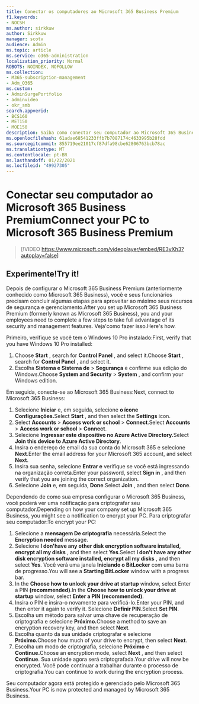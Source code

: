 ```yaml
---
title: Conectar os computadores ao Microsoft 365 Business Premium
f1.keywords:
- NOCSH
ms.author: sirkkuw
author: Sirkkuw
manager: scotv
audience: Admin
ms.topic: article
ms.service: o365-administration
localization_priority: Normal
ROBOTS: NOINDEX, NOFOLLOW
ms.collection:
- M365-subscription-management
- Adm_O365
ms.custom:
- AdminSurgePortfolio
- adminvideo
- okr_smb
search.appverid:
- BCS160
- MET150
- MOE150
description: Saiba como conectar seu computador ao Microsoft 365 Business.
ms.openlocfilehash: 61adae68541233ffb7b7087174c4633995b28fdd
ms.sourcegitcommit: 855719ee21017cf87dfa98cbe62806763bcb78ac
ms.translationtype: MT
ms.contentlocale: pt-BR
ms.lasthandoff: 01/22/2021
ms.locfileid: "49927305"
---
```

# <a name="connect-your-pc-to-microsoft-365-business-premium"></a><span data-ttu-id="bb72b-103">Conectar seu computador ao Microsoft 365 Business Premium</span><span class="sxs-lookup"><span data-stu-id="bb72b-103">Connect your PC to Microsoft 365 Business Premium</span></span>

> [!VIDEO https://www.microsoft.com/videoplayer/embed/RE3yXh3?autoplay=false]

## <a name="try-it"></a><span data-ttu-id="bb72b-104">Experimente!</span><span class="sxs-lookup"><span data-stu-id="bb72b-104">Try it!</span></span>
<span data-ttu-id="bb72b-105">Depois de configurar o Microsoft 365 Business Premium (anteriormente conhecido como Microsoft 365 Business), você e seus funcionários precisam concluir algumas etapas para aproveitar ao máximo seus recursos de segurança e gerenciamento.</span><span class="sxs-lookup"><span data-stu-id="bb72b-105">After you set up Microsoft 365 Business Premium (formerly known as Microsoft 365 Business), you and your employees need to complete a few steps to take full advantage of its security and management features.</span></span> <span data-ttu-id="bb72b-106">Veja&#39;como fazer isso.</span><span class="sxs-lookup"><span data-stu-id="bb72b-106">Here&#39;s how.</span></span>

<span data-ttu-id="bb72b-107">Primeiro, verifique se você tem o Windows 10 Pro instalado:</span><span class="sxs-lookup"><span data-stu-id="bb72b-107">First, verify that you have Windows 10 Pro installed:</span></span>

1. <span data-ttu-id="bb72b-108">Choose  **Start** , search for  **Control Panel** , and select it.</span><span class="sxs-lookup"><span data-stu-id="bb72b-108">Choose  **Start** , search for  **Control Panel** , and select it.</span></span>
2. <span data-ttu-id="bb72b-109">Escolha **Sistema e Sistema de**   >   **Segurança** e confirme sua edição do Windows.</span><span class="sxs-lookup"><span data-stu-id="bb72b-109">Choose  **System and Security**  >  **System** , and confirm your Windows edition.</span></span>

<span data-ttu-id="bb72b-110">Em seguida, conecte-se ao Microsoft 365 Business:</span><span class="sxs-lookup"><span data-stu-id="bb72b-110">Next, connect to Microsoft 365 Business:</span></span>

1. <span data-ttu-id="bb72b-111">Selecione **Iniciar** e, em seguida, selecione **o ícone Configurações.**</span><span class="sxs-lookup"><span data-stu-id="bb72b-111">Select  **Start** , and then select the  **Settings** icon.</span></span>
2. <span data-ttu-id="bb72b-112">Select **Accounts**  >   **Access work or school**   >   **Connect**.</span><span class="sxs-lookup"><span data-stu-id="bb72b-112">Select  **Accounts** >  **Access work or school**  >  **Connect**.</span></span>
3. <span data-ttu-id="bb72b-113">Selecione **Ingressar este dispositivo no Azure Active Directory.**</span><span class="sxs-lookup"><span data-stu-id="bb72b-113">Select  **Join this device to Azure Active Directory**.</span></span>
4. <span data-ttu-id="bb72b-114">Insira o endereço de email da sua conta do Microsoft 365 e selecione  **Next**.</span><span class="sxs-lookup"><span data-stu-id="bb72b-114">Enter the email address for your Microsoft 365 account, and select  **Next**.</span></span>
5. <span data-ttu-id="bb72b-115">Insira sua senha, selecione  **Entrar e** verifique se você está ingressando na organização correta.</span><span class="sxs-lookup"><span data-stu-id="bb72b-115">Enter your password, select  **Sign in** , and then verify that you are joining the correct organization.</span></span>
6. <span data-ttu-id="bb72b-116">Selecione  **Join** e, em seguida,  **Done**.</span><span class="sxs-lookup"><span data-stu-id="bb72b-116">Select  **Join** , and then select  **Done**.</span></span>

<span data-ttu-id="bb72b-117">Dependendo de como sua empresa configurar o Microsoft 365 Business, você poderá ver uma notificação para criptografar seu computador.</span><span class="sxs-lookup"><span data-stu-id="bb72b-117">Depending on how your company set up Microsoft 365 Business, you might see a notification to encrypt your PC.</span></span> <span data-ttu-id="bb72b-118">Para criptografar seu computador:</span><span class="sxs-lookup"><span data-stu-id="bb72b-118">To encrypt your PC:</span></span>

1. <span data-ttu-id="bb72b-119">Selecione a  **mensagem De criptografia**  necessária.</span><span class="sxs-lookup"><span data-stu-id="bb72b-119">Select the  **Encryption needed**  message.</span></span>
2. <span data-ttu-id="bb72b-120">Selecione  **I don&#39;have any other disk encryption software installed, encrypt all my disks** , and then select  **Yes**.</span><span class="sxs-lookup"><span data-stu-id="bb72b-120">Select  **I don&#39;t have any other disk encryption software installed, encrypt all my disks** , and then select  **Yes**.</span></span> <span data-ttu-id="bb72b-121">Você verá uma janela  **Iniciando o BitLocker**  com uma barra de progresso.</span><span class="sxs-lookup"><span data-stu-id="bb72b-121">You will see a  **Starting BitLocker**  window with a progress bar.</span></span>
3. <span data-ttu-id="bb72b-122">In the  **Choose how to unlock your drive at startup**  window, select Enter a PIN **(recommended)**.</span><span class="sxs-lookup"><span data-stu-id="bb72b-122">In the  **Choose how to unlock your drive at startup**  window, select **Enter a PIN (recommended)**.</span></span>
4. <span data-ttu-id="bb72b-123">Insira o PIN e insira-o novamente para verificá-lo.</span><span class="sxs-lookup"><span data-stu-id="bb72b-123">Enter your PIN, and then enter it again to verify it.</span></span> <span data-ttu-id="bb72b-124">Selecione  **Definir PIN**.</span><span class="sxs-lookup"><span data-stu-id="bb72b-124">Select  **Set PIN**.</span></span>
5. <span data-ttu-id="bb72b-125">Escolha um método para salvar uma chave de recuperação de criptografia e selecione **Próximo.**</span><span class="sxs-lookup"><span data-stu-id="bb72b-125">Choose a method to save an encryption recovery key, and then select  **Next**.</span></span>
6. <span data-ttu-id="bb72b-126">Escolha quanto da sua unidade criptografar e selecione **Próximo.**</span><span class="sxs-lookup"><span data-stu-id="bb72b-126">Choose how much of your drive to encrypt, then select  **Next**.</span></span>
7. <span data-ttu-id="bb72b-127">Escolha um modo de criptografia, selecione **Próximo** e **Continue.**</span><span class="sxs-lookup"><span data-stu-id="bb72b-127">Choose an encryption mode, select  **Next** , and then select  **Continue**.</span></span> <span data-ttu-id="bb72b-128">Sua unidade agora será criptografada.</span><span class="sxs-lookup"><span data-stu-id="bb72b-128">Your drive will now be encrypted.</span></span> <span data-ttu-id="bb72b-129">Você pode continuar a trabalhar durante o processo de criptografia.</span><span class="sxs-lookup"><span data-stu-id="bb72b-129">You can continue to work during the encryption process.</span></span>

<span data-ttu-id="bb72b-130">Seu computador agora está protegido e gerenciado pelo Microsoft 365 Business.</span><span class="sxs-lookup"><span data-stu-id="bb72b-130">Your PC is now protected and managed by Microsoft 365 Business.</span></span>